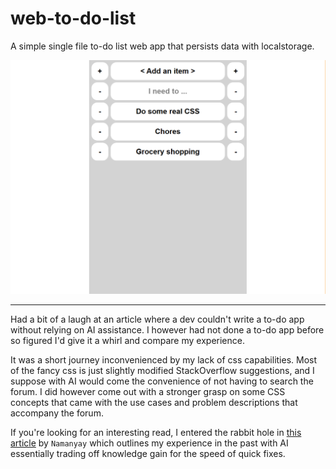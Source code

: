 # web-to-do-list

A simple single file to-do list web app that persists data with localstorage.

![image](image.png)

---

Had a bit of a laugh at an article where a dev couldn't write a to-do app without relying on AI assistance.
I however had not done a to-do app before so figured I'd give it a whirl and compare my experience.

It was a short journey inconvenienced by my lack of css capabilities.
Most of the fancy css is just slightly modified StackOverflow suggestions, and I suppose with AI would come the convenience of not having to search the forum.
I did however come out with a stronger grasp on some CSS concepts that came with the use cases and problem descriptions that accompany the forum.

If you're looking for an interesting read, I entered the rabbit hole in [this article](https://nmn.gl/blog/ai-and-learning) by `Namanyay` which outlines my experience in the past with AI essentially trading off knowledge gain for the speed of quick fixes.